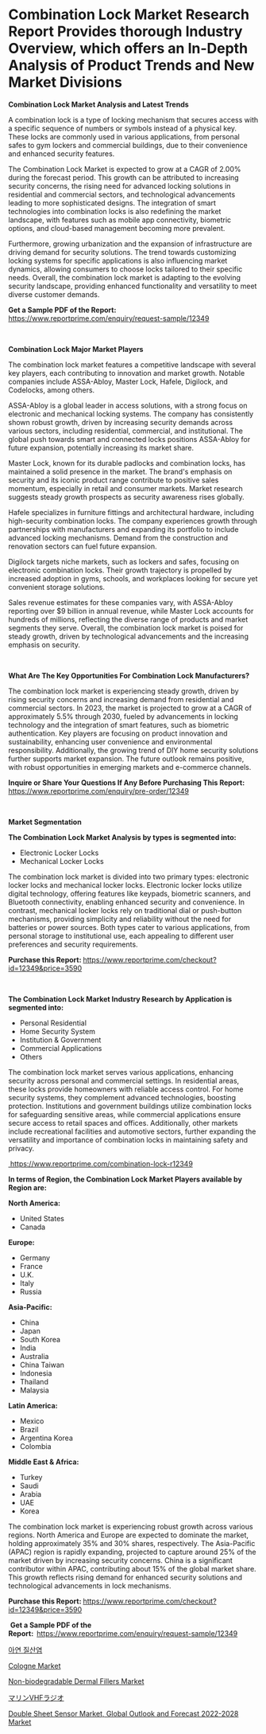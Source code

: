 <p><h1>Combination Lock Market Research Report Provides thorough Industry Overview, which offers an In-Depth Analysis of Product Trends and New Market Divisions</h1></p><p><strong>Combination Lock Market Analysis and Latest Trends</strong></p>
<p><p>A combination lock is a type of locking mechanism that secures access with a specific sequence of numbers or symbols instead of a physical key. These locks are commonly used in various applications, from personal safes to gym lockers and commercial buildings, due to their convenience and enhanced security features.</p><p>The Combination Lock Market is expected to grow at a CAGR of 2.00% during the forecast period. This growth can be attributed to increasing security concerns, the rising need for advanced locking solutions in residential and commercial sectors, and technological advancements leading to more sophisticated designs. The integration of smart technologies into combination locks is also redefining the market landscape, with features such as mobile app connectivity, biometric options, and cloud-based management becoming more prevalent.</p><p>Furthermore, growing urbanization and the expansion of infrastructure are driving demand for security solutions. The trend towards customizing locking systems for specific applications is also influencing market dynamics, allowing consumers to choose locks tailored to their specific needs. Overall, the combination lock market is adapting to the evolving security landscape, providing enhanced functionality and versatility to meet diverse customer demands.</p></p>
<p><strong>Get a Sample PDF of the Report:&nbsp;</strong> <a href="https://www.reportprime.com/enquiry/request-sample/12349">https://www.reportprime.com/enquiry/request-sample/12349</a></p>
<p>&nbsp;</p>
<p><strong>Combination Lock Major Market Players</strong></p>
<p><p>The combination lock market features a competitive landscape with several key players, each contributing to innovation and market growth. Notable companies include ASSA-Abloy, Master Lock, Hafele, Digilock, and Codelocks, among others.</p><p>ASSA-Abloy is a global leader in access solutions, with a strong focus on electronic and mechanical locking systems. The company has consistently shown robust growth, driven by increasing security demands across various sectors, including residential, commercial, and institutional. The global push towards smart and connected locks positions ASSA-Abloy for future expansion, potentially increasing its market share.</p><p>Master Lock, known for its durable padlocks and combination locks, has maintained a solid presence in the market. The brand's emphasis on security and its iconic product range contribute to positive sales momentum, especially in retail and consumer markets. Market research suggests steady growth prospects as security awareness rises globally.</p><p>Hafele specializes in furniture fittings and architectural hardware, including high-security combination locks. The company experiences growth through partnerships with manufacturers and expanding its portfolio to include advanced locking mechanisms. Demand from the construction and renovation sectors can fuel future expansion.</p><p>Digilock targets niche markets, such as lockers and safes, focusing on electronic combination locks. Their growth trajectory is propelled by increased adoption in gyms, schools, and workplaces looking for secure yet convenient storage solutions.</p><p>Sales revenue estimates for these companies vary, with ASSA-Abloy reporting over $9 billion in annual revenue, while Master Lock accounts for hundreds of millions, reflecting the diverse range of products and market segments they serve. Overall, the combination lock market is poised for steady growth, driven by technological advancements and the increasing emphasis on security.</p></p>
<p>&nbsp;</p>
<p><strong>What Are The Key Opportunities For Combination Lock Manufacturers?</strong></p>
<p><p>The combination lock market is experiencing steady growth, driven by rising security concerns and increasing demand from residential and commercial sectors. In 2023, the market is projected to grow at a CAGR of approximately 5.5% through 2030, fueled by advancements in locking technology and the integration of smart features, such as biometric authentication. Key players are focusing on product innovation and sustainability, enhancing user convenience and environmental responsibility. Additionally, the growing trend of DIY home security solutions further supports market expansion. The future outlook remains positive, with robust opportunities in emerging markets and e-commerce channels.</p></p>
<p><strong>Inquire or Share Your Questions If Any Before Purchasing This Report:</strong> <a href="https://www.reportprime.com/enquiry/pre-order/12349">https://www.reportprime.com/enquiry/pre-order/12349</a></p>
<p>&nbsp;</p>
<p><strong>Market Segmentation</strong></p>
<p><strong>The Combination Lock Market Analysis by types is segmented into:</strong></p>
<p><ul><li>Electronic Locker Locks</li><li>Mechanical Locker Locks</li></ul></p>
<p><p>The combination lock market is divided into two primary types: electronic locker locks and mechanical locker locks. Electronic locker locks utilize digital technology, offering features like keypads, biometric scanners, and Bluetooth connectivity, enabling enhanced security and convenience. In contrast, mechanical locker locks rely on traditional dial or push-button mechanisms, providing simplicity and reliability without the need for batteries or power sources. Both types cater to various applications, from personal storage to institutional use, each appealing to different user preferences and security requirements.</p></p>
<p><strong>Purchase this Report:&nbsp;</strong><a href="https://www.reportprime.com/checkout?id=12349&price=3590">https://www.reportprime.com/checkout?id=12349&price=3590</a></p>
<p>&nbsp;</p>
<p><strong>The Combination Lock Market Industry Research by Application is segmented into:</strong></p>
<p><ul><li>Personal Residential</li><li>Home Security System</li><li>Institution & Government</li><li>Commercial Applications</li><li>Others</li></ul></p>
<p><p>The combination lock market serves various applications, enhancing security across personal and commercial settings. In residential areas, these locks provide homeowners with reliable access control. For home security systems, they complement advanced technologies, boosting protection. Institutions and government buildings utilize combination locks for safeguarding sensitive areas, while commercial applications ensure secure access to retail spaces and offices. Additionally, other markets include recreational facilities and automotive sectors, further expanding the versatility and importance of combination locks in maintaining safety and privacy.</p></p>
<p><a href="https://www.reportprime.com/combination-lock-r12349">&nbsp;https://www.reportprime.com/combination-lock-r12349</a></p>
<p><strong>In terms of Region, the Combination Lock Market Players available by Region are:</strong></p>
<p>
    <p> <strong> North America: </strong>
        <ul>
            <li>United States</li>
            <li>Canada</li>
        </ul>
        </p> 
    <p> <strong> Europe: </strong>
        <ul>
            <li>Germany</li>
            <li>France</li>
            <li>U.K.</li>
            <li>Italy</li>
            <li>Russia</li>
        </ul>
        </p> 
    <p> <strong> Asia-Pacific: </strong>
        <ul>
            <li>China</li>
            <li>Japan</li>
            <li>South Korea</li>
            <li>India</li>
            <li>Australia</li>
            <li>China Taiwan</li>
            <li>Indonesia</li>
            <li>Thailand</li>
            <li>Malaysia</li>
        </ul>
        </p> 
    <p> <strong> Latin America: </strong>
        <ul>
            <li>Mexico</li>
            <li>Brazil</li>
            <li>Argentina Korea</li>
            <li>Colombia</li>
        </ul>
        </p> 
    <p> <strong> Middle East & Africa: </strong>
        <ul>
            <li>Turkey</li>
            <li>Saudi</li>
            <li>Arabia</li>
            <li>UAE</li>
            <li>Korea</li>
        </ul>
    </p>
    </p>
<p><p>The combination lock market is experiencing robust growth across various regions. North America and Europe are expected to dominate the market, holding approximately 35% and 30% shares, respectively. The Asia-Pacific (APAC) region is rapidly expanding, projected to capture around 25% of the market driven by increasing security concerns. China is a significant contributor within APAC, contributing about 15% of the global market share. This growth reflects rising demand for enhanced security solutions and technological advancements in lock mechanisms.</p></p>
<p><strong>Purchase this Report: </strong><a href="https://www.reportprime.com/checkout?id=12349&price=3590">https://www.reportprime.com/checkout?id=12349&price=3590</a></p>
<p>&nbsp;<strong>Get a Sample PDF of the Report:&nbsp;&nbsp;</strong><a href="https://www.reportprime.com/enquiry/request-sample/12349">https://www.reportprime.com/enquiry/request-sample/12349</a></p>
<p><strong></strong></p>
<p><p><a href="https://medium.com/@greggibson7876/%EC%95%84%EC%97%B0-%EC%A7%88%EC%82%B0%EC%97%BC-%EC%8B%9C%EC%9E%A5-%EC%82%B0%EC%97%85-%EA%B2%BD%EA%B4%80-%EC%84%B1%EC%9E%A5-%EA%B2%BD%EB%A1%9C-%EB%B0%8F-%EA%B8%80%EB%A1%9C%EB%B2%8C-%EC%8B%9C%EC%9E%A5-c7337b40db8c">아연 질산염</a></p><p><a href="https://github.com/guneycigdem35/Market-Research-Report-List-4/blob/main/cologne-market.md">Cologne Market</a></p><p><a href="https://issuu.com/reportprime-2/docs/non-biodegradable-dermal-fillers-ma_1845475ae37175">Non-biodegradable Dermal Fillers Market</a></p><p><a href="https://medium.com/@raap8632/%E9%9D%A9%E6%96%B0%E3%81%AE%E6%9C%AA%E6%9D%A5-%E3%82%B0%E3%83%AD%E3%83%BC%E3%83%90%E3%83%AB%E6%B5%B7%E6%B4%8Bvhf%E3%83%A9%E3%82%B8%E3%82%AA%E5%B8%82%E5%A0%B4%E3%81%AE%E6%88%90%E9%95%B7%E3%81%A8%E6%A9%9F%E4%BC%9A-2024%E5%B9%B4-2031%E5%B9%B4-c6ab8a96269d">マリンVHFラジオ</a></p><p><a href="https://www.linkedin.com/pulse/double-sheet-sensor-market-global-outlook-forecast-2022-2028-complete-yoioe?trackingId=9b8xR791QnKkQtfB%2B0RP9Q%3D%3D">Double Sheet Sensor Market, Global Outlook and Forecast 2022-2028 Market</a></p></p>
